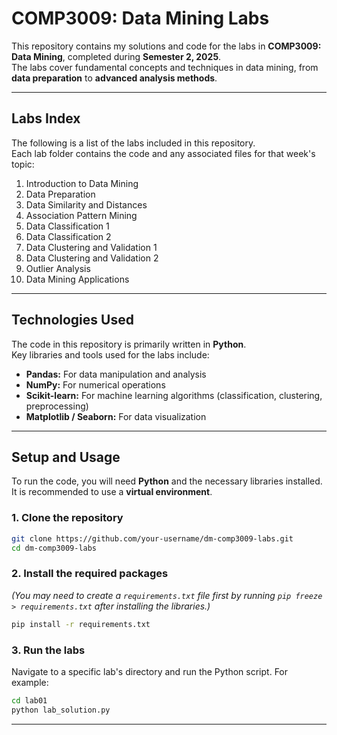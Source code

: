 # COMP3009: Data Mining Labs

This repository contains my solutions and code for the labs in **COMP3009: Data Mining**, completed during **Semester 2, 2025**.  
The labs cover fundamental concepts and techniques in data mining, from **data preparation** to **advanced analysis methods**.

---

## Labs Index

The following is a list of the labs included in this repository.  
Each lab folder contains the code and any associated files for that week's topic:

1. Introduction to Data Mining
2. Data Preparation
3. Data Similarity and Distances
4. Association Pattern Mining
5. Data Classification 1
6. Data Classification 2
7. Data Clustering and Validation 1
8. Data Clustering and Validation 2
9. Outlier Analysis
10. Data Mining Applications

---

## Technologies Used

The code in this repository is primarily written in **Python**.  
Key libraries and tools used for the labs include:

- **Pandas:** For data manipulation and analysis
- **NumPy:** For numerical operations
- **Scikit-learn:** For machine learning algorithms (classification, clustering, preprocessing)
- **Matplotlib / Seaborn:** For data visualization

---

## Setup and Usage

To run the code, you will need **Python** and the necessary libraries installed.  
It is recommended to use a **virtual environment**.

### 1. Clone the repository
```bash
git clone https://github.com/your-username/dm-comp3009-labs.git
cd dm-comp3009-labs
```

### 2. Install the required packages
*(You may need to create a `requirements.txt` file first by running `pip freeze > requirements.txt` after installing the libraries.)*

```bash
pip install -r requirements.txt
```

### 3. Run the labs
Navigate to a specific lab's directory and run the Python script. For example:
```bash
cd lab01
python lab_solution.py
```
---
